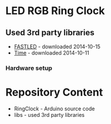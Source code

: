 LED RGB Ring Clock
==================

Used 3rd party libraries
------------------------
* [FASTLED](https://fastled.io/) - downloaded 2014-10-15 
* [Time](https://???) - downloaded 2014-10-11 

### Hardware setup


Repository Content
==================

+ RingClock - Arduino source code
+ libs - used 3rd party libraries
